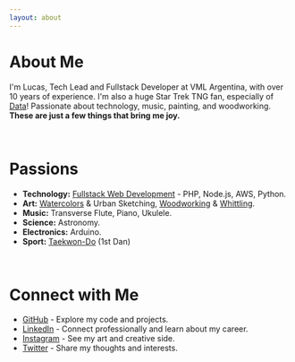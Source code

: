 ```yaml
---
layout: about 
---
```


# About Me

I'm Lucas, Tech Lead and Fullstack Developer at VML Argentina, with over 10 years of experience. I'm also a huge Star Trek TNG fan, especially of [Data](https://memory-alpha.fandom.com/wiki/Data)!
Passionate about technology, music, painting, and woodworking. **These are just a few things that bring me joy.**

<br/>

# Passions

*   **Technology:** [Fullstack Web Development](https://github.com/Lukas238) - PHP, Node.js, AWS, Python.
*   **Art:** [Watercolors](https://www.linkedin.com/in/lucasdasso/) & Urban Sketching, [Woodworking](https://www.linkedin.com/in/lucasdasso/) & [Whittling](https://www.linkedin.com/in/lucasdasso/).
*   **Music:** Transverse Flute, Piano, Ukulele.
*   **Science:** Astronomy.
*   **Electronics:** Arduino.
*   **Sport:** [Taekwon-Do](https://www.instagram.com/mastercisternas/) (1st Dan)

<br/>

# Connect with Me

* [GitHub](https://github.com/Lukas238) - Explore my code and projects.
* [LinkedIn](https://www.linkedin.com/in/lucasdasso/) - Connect professionally and learn about my career.
* [Instagram](https://www.instagram.com/dassolucas) - See my art and creative side.
* [Twitter](https://twitter.com/lucasdasso) - Share my thoughts and interests.

